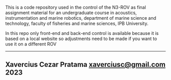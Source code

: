 This is a code repository used in the control of the N3-ROV as final assignment material for an undergraduate course in acoustics, instrumentation and marine robotics, department of marine science and technology, faculty of fisheries and marine sciences, IPB University.

In this repo only front-end and back-end control is available because it is based on a local website so adjustments need to be made if you want to use it on a different ROV

------------------------
Xavercius Cezar Pratama
xaverciusc@gmail.com
2023
------------------------
